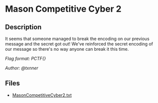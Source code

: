 # Mason Competitive Cyber 2

## Description

It seems that someone managed to break the encoding on our previous message and the secret got out! We've reinforced the secret encoding of our message so there's no way anyone can break it this time.

*Flag format: PCTF{}*

*Author: @txnner*

## Files

* [MasonCompetitiveCyber2.txt](files/MasonCompetitiveCyber2.txt)

